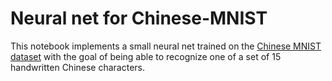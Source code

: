 # Neural net for Chinese-MNIST

This notebook implements a small neural net trained on the [Chinese MNIST dataset](https://www.kaggle.com/datasets/gpreda/chinese-mnist) with the goal of being able to recognize one of a set of 15 handwritten Chinese characters.
